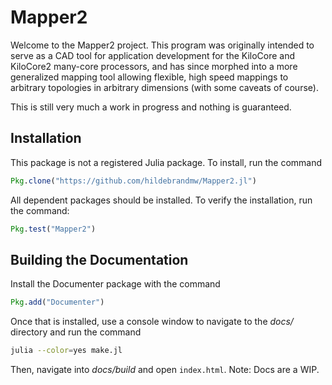 # Mapper2

Welcome to the Mapper2 project. This program was originally intended to serve
as a CAD tool for application development for the KiloCore and KiloCore2
many-core processors, and has since morphed into a more generalized mapping
tool allowing flexible, high speed mappings to arbitrary topologies in arbitrary
dimensions (with some caveats of course).

This is still very much a work in progress and nothing is guaranteed.

## Installation

This package is not a registered Julia package. To install, run the command

```julia
Pkg.clone("https://github.com/hildebrandmw/Mapper2.jl")
```

All dependent packages should be installed. To verify the installation, run
the command:

```julia
Pkg.test("Mapper2")
```

## Building the Documentation

Install the Documenter package with the command

```julia
Pkg.add("Documenter")
```
Once that is installed, use a console window to navigate to the *docs/*
directory and run the command

```bash
julia --color=yes make.jl
```

Then, navigate into *docs/build* and open `index.html`. Note: Docs are a WIP.
